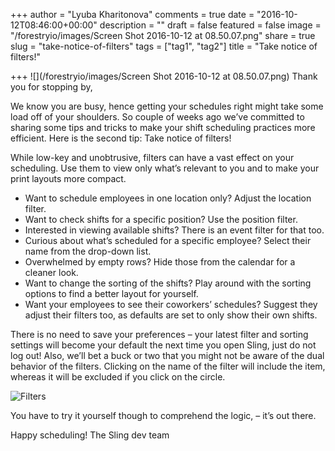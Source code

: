 +++
author = "Lyuba Kharitonova"
comments = true
date = "2016-10-12T08:46:00+00:00"
description = ""
draft = false
featured = false
image = "/forestryio/images/Screen Shot 2016-10-12 at 08.50.07.png"
share = true
slug = "take-notice-of-filters"
tags = ["tag1", "tag2"]
title = "Take notice of filters!"

+++
![](/forestryio/images/Screen Shot 2016-10-12 at 08.50.07.png)
Thank you for stopping by,
 
We know you are busy, hence getting your schedules right might take some load off of your shoulders. So couple of weeks ago we’ve committed to sharing some tips and tricks to make your shift scheduling practices more efficient.
Here is the second tip: Take notice of filters!

While low-key and unobtrusive, filters can have a vast effect on your scheduling. Use them to view only what’s relevant to you and to make your print layouts more compact.
* Want to schedule employees in one location only? Adjust the location filter.
* Want to check shifts for a specific position? Use the position filter.
* Interested in viewing available shifts? There is an event filter for that too.
* Curious about what’s scheduled for a specific employee? Select their name from the drop-down list.
* Overwhelmed by empty rows? Hide those from the calendar for a cleaner look.
* Want to change the sorting of the shifts? Play around with the sorting options to find a better layout for yourself.
* Want your employees to see their coworkers’ schedules? Suggest they adjust their filters too, as defaults are set to only show their own shifts.

There is no need to save your preferences – your latest filter and sorting settings will become your default the next time you open Sling, just do not log out!
Also, we’ll bet a buck or two that you might not be aware of the dual behavior of the filters. Clicking on the name of the filter will include the item, whereas it will be excluded if you click on the circle.

![Filters](/forestryio/images/filter.png)

You have to try it yourself though to comprehend the logic, – it’s out there.
 
Happy scheduling!
The Sling dev team